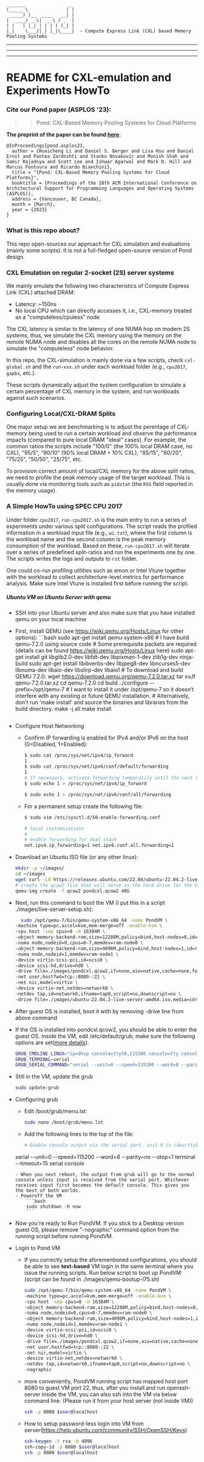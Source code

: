 
```

 ______                _
(_____ \              | |
 _____) )__  ____   __| |
|  ____/ _ \|  _ \ / _  |
| |   | |_| | | | ( (_| |
|_|    \___/|_| |_|\____|  - Compute Express Link (CXL) based Memory Pooling Systems

```
---
---
---


# README for CXL-emulation and Experiments HowTo #

### Cite our Pond paper (ASPLOS '23): 

>> Pond: CXL-Based Memory Pooling Systems for Cloud Platforms

**The preprint of the paper can be found [here](https://huaicheng.github.io/p/asplos23-pond.pdf).**

```
@InProceedings{pond.asplos23,
  author = {Huaicheng Li and Daniel S. Berger and Lisa Hsu and Daniel Ernst and Pantea Zardoshti and Stanko Novakovic and Monish Shah and Samir Rajadnya and Scott Lee and Ishwar Agarwal and Mark D. Hill and Marcus Fontoura and Ricardo Bianchini},
  title = "{Pond: CXL-Based Memory Pooling Systems for Cloud Platforms}",
  booktitle = {Proceedings of the 28th ACM International Conference on Architectural Support for Programming Languages and Operating Systems (ASPLOS)},
  address = {Vancouver, BC Canada},
  month = {March},
  year = {2023}
}

```

### What is this repo about?

This repo open-sources our approach for CXL simulation and evaluations (mainly
some scripts). It is not a full-fledged open-source version of Pond design.


### CXL Emulation on regular 2-socket (2S) server systems ###

We mainly emulate the following two characteristics of Compute Express Link
(CXL) attached DRAM:

- Latency: ~150ns
- No local CPU which can directly accesses it, i.e., CXL-memory treated as a
  "computeless/cpuless" node

The CXL latency is similar to the latency of one NUMA hop on modern 2S systems,
thus, we simulate the CXL memory using the memory on the remote NUMA node and
disables all the cores on the remote NUMA node to simulate the "computeless"
node behavior.

In this repo, the CXL-simulation is mainly done via a few scripts, check
``cxl-global.sh`` and the ``run-xxx.sh`` under each workload folder (e.g.,
``cpu2017``, ``gapbs``, etc.).

These scripts dynamically adjust the system configuration to simulate a certain
percentage of CXL memory in the system, and run workloads against such
scenarios.


### Configuring Local/CXL-DRAM Splits ###

One major setup we are benchmarking is to adjust the perentage of CXL-memory
being used to run a certain workload and observe the performance impacts
(compared to pure local DRAM "ideal" cases). For example, the common ratios the
scripts include "100/0" (the 100% local DRAM case, no CXL), "95/5", "90/10"
(90% local DRAM + 10% CXL), "85/15", "80/20", "75/25", "50/50", "25/75", etc. 

To provision correct amount of local/CXL memory for the above split ratios, we
need to profile the peak memory usage of the target workload. This is usually
done via monitoring tools such as ``pidstat`` (the ``RSS`` field reported in
the memory usage).


### A Simple HowTo using SPEC CPU 2017 ###

Under folder ``cpu2017``, ``run-cpu2017.sh`` is the main entry to run a series
of experiments under various split configurations. The script reads the
profiled information in a workload input file (e.g., ``wi.txt``), where the
first column is the workload name and the second column is the peak memory
consumption of the workload. Based on these, ``run-cpu2017.sh`` will iterate
over a series of predefined split-ratios and run the experiments one by one.
The scripts writes the logs and outputs to ``rst`` folder.

One could co-run profiling utilities such as emon or Intel Vtune
together with the workload to collect architecture-level metrics for
performance analysis. Make sure Intel Vtune is installed first before running
the script.

##### Ubuntu VM on Ubuntu Server with qemu

- SSH into your Ubuntu server and also make sure that you have installed qemu on your local machine

- First, install QEMU (see https://wiki.qemu.org/Hosts/Linux for other options):
	  ```bash
      sudo apt-get install qemu-system-x86
      # I have build qemu-7.2.0 using source code
      # Some prerequisite packets are required (details can be found https://wiki.qemu.org/Hosts/Linux here)
      sudo apt-get install git libglib2.0-dev libfdt-dev libpixman-1-dev zlib1g-dev ninja-build
      sudo apt-get install libibverbs-dev libjpeg8-dev libncurses5-dev libnuma-dev libaio-dev libslirp-dev libaio1
      # To download and build QEMU 7.2.0:
      wget https://download.qemu.org/qemu-7.2.0.tar.xz
      tar xvJf qemu-7.2.0.tar.xz
      cd qemu-7.2.0
      cd build
      ../configure --prefix=/opt/qemu-7
      # I want to install it under /opt/qemu-7 so it doesn’t interfere with any existing or future QEMU installation.
      # Alternatively, don't run 'make install' and source the binaries and libraries from the build directory.
      make -j all
      make install
    ```
  
- Configure Host Networking
	- Confirm IP forwarding is enabled for IPv4 and/or IPv6 on the host (0=Disabled, 1=Enabled):
	
	  ```bash
	  $ sudo cat /proc/sys/net/ipv4/ip_forward
	  1
	  $ sudo cat /proc/sys/net/ipv6/conf/default/forwarding
	  1
	  # If necessary, activate forwarding temporarily until the next reboot:
	  $ sudo echo 1 > /proc/sys/net/ipv4/ip_forward
	  
	  $ sudo echo 1 > /proc/sys/net/ipv6/conf/all/forwarding
	  ```
	
	- For a permanent setup create the following file:
		```bash
        $ sudo vim /etc/sysctl.d/50-enable-forwarding.conf

        # local customizations
        #
        # enable forwarding for dual stack
        net.ipv4.ip_forwarding=1 net.ipv6.conf.all.forwarding=1
        ```
  
- Download an Ubuntu ISO file (or any other linux):
	```bash
	mkdir -p ~/images/
    cd ~/images
	wget curl -LO https://releases.ubuntu.com/22.04/ubuntu-22.04.2-live-server-amd64.iso
	# create the qcow2 file that will serve as the hard drive for the VM:
	qemu-img create -f qcow2 pondcxl.qcow2 40G

- Next, run this command to boot the VM (I put this in a script ./images/live-server-setup.sh):
	```bash
	  sudo /opt/qemu-7/bin/qemu-system-x86_64 -name PondVM \
    -machine type=pc,accel=kvm,mem-merge=off -enable-kvm \
    -cpu host -smp cpus=8 -m 16384M \
    -object memory-backend-ram,size=12288M,policy=bind,host-nodes=0,id=ram-node0,prealloc=on,prealloc-threads=8 \
    -numa node,nodeid=0,cpus=0-7,memdev=ram-node0 \
    -object memory-backend-ram,size=4096M,policy=bind,host-nodes=1,id=ram-node1,prealloc=on,prealloc-threads=8 \
    -numa node,nodeid=1,memdev=ram-node1 \
    -device virtio-scsi-pci,id=scsi0 \
    -device scsi-hd,drive=hd0 \
    -drive file=./images/pondcxl.qcow2,if=none,aio=native,cache=none,format=qcow2,id=hd0 \
    -net user,hostfwd=tcp::8080-:22 \
    -net nic,model=virtio \
    -device virtio-net,netdev=network0 \
    -netdev tap,id=network0,ifname=tap0,script=no,downscript=no \
    -drive file=./images/ubuntu-22.04.2-live-server-amd64.iso,media=cdrom
	```
	
- After guest OS is installed, boot it with by removing -drive line from above command

- If the OS is installed into pondcxl.qcow2, you should be able to enter the guest OS. Inside the VM, edit /etc/default/grub, make sure the following options are set([more details](https://help.ubuntu.com/community/SerialConsoleHowto)).
	```bash
    GRUB_CMDLINE_LINUX="ip=dhcp console=ttyS0,115200 console=tty console=ttyS0"
    GRUB_TERMINAL=serial
    GRUB_SERIAL_COMMAND="serial --unit=0 --speed=115200 --word=8 --parity=no --stop=1"
  ```
  
- Still in the VM, update the grub
	```bash
	sudo update-grub
	```
	
- Configuring grub
	- Edit /boot/grub/menu.lst:
		```bash
		sudo nano /boot/grub/menu.lst
		```
	- Add the following lines to the top of the file:
		```bash
		# Enable console output via the serial port. unit 0 is /dev/ttyS0, unit 1 is /dev/ttyS1...
    serial --unit=0 --speed=115200 --word=8 --parity=no --stop=1
    terminal --timeout=15 serial console
    ```
	- When you next reboot, the output from grub will go to the normal console unless input is received from the serial port. Whichever receives input first becomes the default console. This gives you the best of both worlds.
	- Poweroff the VM
        ```bash
        sudo shutdown -h now
        ```
- Now you're ready to Run PondVM. If you stick to a Desktop version guest OS, please remove "-nographic" command option from the running script before running PondVM.

- Login to Pond VM

    - If you correctly setup the aforementioned configurations, you should be able to see **text-based** VM login in the same terminal where you issue the running scripts. Run below script to boot up PondVM (script can be found in ./images/qemu-bootup-l75.sh)

        ```bash
        sudo /opt/qemu-7/bin/qemu-system-x86_64 -name PondVM \
        -machine type=pc,accel=kvm,mem-merge=off -enable-kvm \
        -cpu host -smp cpus=8 -m 16384M \
        -object memory-backend-ram,size=12288M,policy=bind,host-nodes=0,id=ram-node0,prealloc=on,prealloc-threads=8 \
        -numa node,nodeid=0,cpus=0-7,memdev=ram-node0 \
        -object memory-backend-ram,size=4096M,policy=bind,host-nodes=1,id=ram-node1,prealloc=on,prealloc-threads=8 \
        -numa node,nodeid=1,memdev=ram-node1 \
        -device virtio-scsi-pci,id=scsi0 \
        -device scsi-hd,drive=hd0 \
        -drive file=./images/pondcxl.qcow2,if=none,aio=native,cache=none,format=qcow2,id=hd0 \
        -net user,hostfwd=tcp::8080-:22 \
        -net nic,model=virtio \
        -device virtio-net,netdev=network0 \
        -netdev tap,id=network0,ifname=tap0,script=no,downscript=no \
        -nographic
        ```
	- more conveniently, PondVM running script has mapped host port 8080 to guest VM port 22, thus, after you install and run openssh-server inside the VM, you can also ssh into the VM via below command line. (Please run it from your host server (not inside VM))
        ```bash
        ssh -p 8080 $user@localhost
        ```
	- How to setup password-less login into VM from server(https://help.ubuntu.com/community/SSH/OpenSSH/Keys)
        ```bash
        ssh-keygen -t rsa -b 4096
        ssh-copy-id -p 8080 $user@localhost
        ssh -p 8080 $user@localhost
        ```